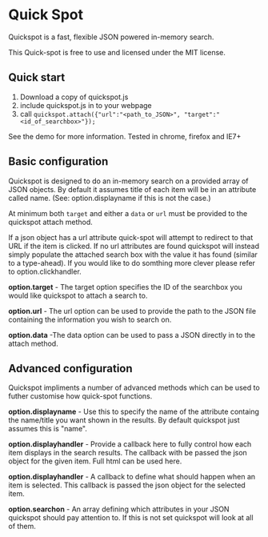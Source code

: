 # Quick Spot

Quickspot is a fast, flexible JSON powered in-memory search. 

This Quick-spot is free to use and licensed under the MIT license.

## Quick start

1. Download a copy of quickspot.js
2. include quickspot.js in to your webpage
3. call `quickspot.attach({"url":"<path_to_JSON>", "target":"<id_of_searchbox>"});`

See the demo for more information. Tested in chrome, firefox and IE7+

## Basic configuration

Quickspot is designed to do an in-memory search on a provided array of JSON objects. By default it assumes title of each item will be in an attribute called name. (See: option.displayname if this is not the case.)

At minimum both `target` and either a `data` or `url` must be provided to the quickspot attach method.

If a json object has a url attribute quick-spot will attempt to redirect to that URL if the item is clicked. If no url attributes are found quickspot will instead simply populate the attached search box with the value it has found (similar to a type-ahead). If you would like to do somthing more clever please refer to option.clickhandler.

**option.target** - The target option specifies the ID of the searchbox you would like quickspot to attach a search to.

**option.url** - The url option can be used to provide the path to the JSON file containing the information you wish to search on.

**option.data** -The data option can be used to pass a JSON directly in to the attach method.


## Advanced configuration

Quickspot impliments a number of advanced methods which can be used to futher customise how quick-spot functions.


**option.displayname** - Use this to specify the name of the attribute containg the name/title you want shown in the results. By default quickspot just assumes this is "name".

**option.displayhandler** - Provide a callback here to fully control how each item displays in the search results. The callback with be passed the json object for the given item. Full html can be used here.

**option.displayhandler** - A callback to define what should happen when an item is selected. This callback is passed the json object for the selected item.

**option.searchon** - An array defining which attributes in your JSON quickspot should pay attention to. If this is not set quickspot will look at all of them.